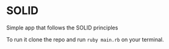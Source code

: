 # SOLID
Simple app that follows the SOLID principles

To run it clone the repo and run `ruby main.rb` on your terminal.
